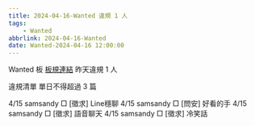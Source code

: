 ```yaml
---
title: 2024-04-16-Wanted 違規 1 人
tags:
    - Wanted
abbrlink: 2024-04-16-Wanted
date: Wanted-2024-04-16 12:00:00
---
```

Wanted 板 [板規連結](https://www.ptt.cc/bbs/Wanted/M.1608829773.A.D3B.html)
昨天違規 1 人
<!-- more -->

違規清單
單日不得超過 3 篇

4/15 samsandy □ [徵求] Line穩聊
4/15 samsandy □ [問安] 好看的手
4/15 samsandy □ [徵求] 語音聊天
4/15 samsandy □ [徵求] 冷笑話